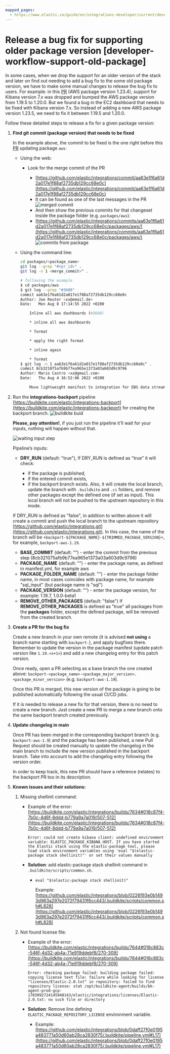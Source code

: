 ```yaml
---
mapped_pages:
  - https://www.elastic.co/guide/en/integrations-developer/current/developer-workflow-support-old-package.html
---
```


# Release a bug fix for supporting older package version [developer-workflow-support-old-package]

In some cases, when we drop the support for an older version of the stack and later on find out needing to add a bug fix to the some old package version, we have to make some manual changes to release the bug fix to users. For example: in this [PR](https://github.com/elastic/integrations/pull/3688) (AWS package version 1.23.4), support for Kibana version 7.x was dropped and bumped the AWS package version from 1.19.5 to 1.20.0. But we found a bug in the EC2 dashboard that needs to be fixed with Kibana version 7.x. So instead of adding a new AWS package version 1.23.5, we need to fix it between 1.19.5 and 1.20.0.

Follow these detailed steps to release a fix for a given package version:

1. **Find git commit (package version) that needs to be fixed**

    In the example above, the commit to be fixed is the one right before this [PR](https://github.com/elastic/integrations/pull/3688) updating package `aws`:

    * Using the web:

        * Look for the merge commit of the PR

            * [https://github.com/elastic/integrations/commit/aa63e1f6a61d2a017e1f88af2735db129cc68e0c](https://github.com/elastic/integrations/commit/aa63e1f6a61d2a017e1f88af2735db129cc68e0c)
            * It can be found as one of the last messages in the PR ![merged commit](images/merge_commit_message.png "")
            * And then show the previous commits for that changeset inside the package folder (e.g. `packages/aws`):
            * [https://github.com/elastic/integrations/commits/aa63e1f6a61d2a017e1f88af2735db129cc68e0c/packages/aws/](https://github.com/elastic/integrations/commits/aa63e1f6a61d2a017e1f88af2735db129cc68e0c/packages/aws/) ![commits from package](images/browse_package_commits.png "")

    * Using the command line:

        ```bash
        cd packages/<package_name>
        git log --grep "#<pr_id>" .
        git log -n 1 <merge_commit>^ .

        # following the example
        $ cd packages/aws
        $ git log --grep "#3688"
        commit aa63e1f6a61d2a017e1f88af2735db129cc68e0c
        Author: Joe Reuter <xx@email.de>
        Date:   Mon Aug 8 17:14:55 2022 +0200

            Inline all aws dashboards (#3688)

            * inline all aws dashboards

            * format

            * apply the right format

            * inline again

            * format
        $ git log -n 1 aa63e1f6a61d2a017e1f88af2735db129cc68e0c^ .
        commit 8cb321075afb9b77ea965e1373a03a603d9c9796
        Author: Mario Castro <xx@gmail.com>
        Date:   Thu Aug 4 16:52:06 2022 +0200

            Move lightweight manifest to integration for EBS data stream (#3856)
        ```

2. Run the **integrations-backport** pipeline [https://buildkite.com/elastic/integrations-backport](https://buildkite.com/elastic/integrations-backport) for creating the backport branch. ![buildkite buid](images/build.png "")

    **Please, pay attention!**, if you just run the pipeline it’ll wait for your inputs, nothing will happen without that.

    ![waiting input step](images/backport_input_step.png)

    Pipeline’s inputs:

    * **DRY_RUN** (default: "true"), If DRY_RUN is defined as "true" it will check:

        * if the package is published,
        * if the entered commit exists,
        * if the backport branch exists. Also, it will create the local branch, update the branch with `.buildkite` and `.ci` folders, and remove other packages except the defined one (if set as input). This local branch will not be pushed to the upstream repository in this mode.


    If DRY_RUN is defined as "false", in addition to written above it will create a commit and push the local branch to the upstream repository [https://github.com/elastic/integrations.git](https://github.com/elastic/integrations.git). In this case, the name of the branch will be `+backport-${PACKAGE_NAME}-${TRIMMED_PACKAGE_VERSION}+`, for example, `backport-aws-1.19`.

    * **BASE_COMMIT** (default: "") - enter the commit from the previous step (8cb321075afb9b77ea965e1373a03a603d9c9796)
    * **PACKAGE_NAME** (default: "") - enter the package name, as defined in manifest.yml, for example aws
    * **PACKAGE_FOLDER_NAME** (default: "") - enter the package folder name, in most cases coincides with package name, for example "sql_input" (but package name is "sql")
    * **PACKAGE_VERSION** (default: "") - enter the package version, for example: 1.19.7, 1.0.0-beta1
    * **REMOVE_OTHER_PACKAGES** (default: "false") If **REMOVE_OTHER_PACKAGES** is defined as "true" all packages from the **packages** folder, except the defined package, will be removed from the created branch.

3. **Create a PR for the bug fix**

    Create a new branch in your own remote (it is advised **not using** a branch name starting with `backport-`), and apply bugfixes there. Remember to update the version in the package manifest (update patch version like `1.19.<x+1>`) and add a new changelog entry for this patch version.

    Once ready, open a PR selecting as a base branch the one created above: `backport-<package_name>-<package_major_version>.<package_minor_version>` (e.g. `backport-aws-1.19`).

    Once this PR is merged, this new version of the package is going to be published automatically following the usual CI/CD jobs.

    If it is needed to release a new fix for that version, there is no need to create a new branch. Just create a new PR to merge a new branch onto the same backport branch created previously.

4. **Update changelog in main**

    Once PR has been merged in the corresponding backport branch (e.g. `backport-aws-1.9`) and the package has been published, a new Pull Request should be created manually to update the changelog in the main branch to include the new version published in the backport branch. Take into account to add the changelog entry following the version order.

    In order to keep track, this new PR should have a reference (relates) to the backport PR too in its description.

5. **Known issues and their solutions:**

    1. Missing shellinit command:

        * Example of the error: [https://buildkite.com/elastic/integrations/builds/7634#018c87f4-7b0c-4d6f-8ddd-b779a9a7a019/507-512](https://buildkite.com/elastic/integrations/builds/7634#018c87f4-7b0c-4d6f-8ddd-b779a9a7a019/507-512)

            `Error: could not create kibana client: undefined environment variable: ELASTIC_PACKAGE_KIBANA_HOST. If you have started the Elastic stack using the elastic-package tool, please load stack environment variables using 'eval "$(elastic-package stack shellinit)"' or set their values manually`

        * **Solution**: add elastic-package stack shellinit command in `.buildkite/scripts/common.sh`.

            * `eval "$(elastic-package stack shellinit)"`

                Example: [https://github.com/elastic/integrations/blob/0226f93e0b1493d963a297e2072f79431f6cc443/.buildkite/scripts/common.sh#L828](https://github.com/elastic/integrations/blob/0226f93e0b1493d963a297e2072f79431f6cc443/.buildkite/scripts/common.sh#L828)

    2. Not found license file:

        * Example of the error: [https://buildkite.com/elastic/integrations/builds/7644#018c883c-546f-4d32-ab4a-71e919ddebf8/270-309](https://buildkite.com/elastic/integrations/builds/7644#018c883c-546f-4d32-ab4a-71e919ddebf8/270-309)

            `Error: checking package failed: building package failed: copying license text file: failure while looking for license "licenses/Elastic-2.0.txt" in repository: failed to find repository license: stat /opt/buildkite-agent/builds/bk-agent-prod-gcp-1703092724145948143/elastic/integrations/licenses/Elastic-2.0.txt: no such file or directory`

        * **Solution**: Remove line defining `ELASTIC_PACKAGE_REPOSITORY_LICENSE` environment variable.

            * Example: [https://github.com/elastic/integrations/blob/0daff27f0e0195a483771a50d60ab28ca2830f75/.buildkite/pipeline.yml#L17](https://github.com/elastic/integrations/blob/0daff27f0e0195a483771a50d60ab28ca2830f75/.buildkite/pipeline.yml#L17)
